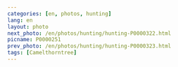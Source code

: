 ```yaml
---
categories: [en, photos, hunting]
lang: en
layout: photo
next_photo: /en/photos/hunting/hunting-P0000322.html
picname: P0000251
prev_photo: /en/photos/hunting/hunting-P0000323.html
tags: [Camelthorntree]
---
```

